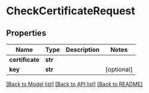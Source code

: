 # CheckCertificateRequest


## Properties

Name | Type | Description | Notes
------------ | ------------- | ------------- | -------------
**certificate** | **str** |  | 
**key** | **str** |  | [optional] 

[[Back to Model list]](../#documentation-for-models) [[Back to API list]](../#documentation-for-api-endpoints) [[Back to README]](../)


